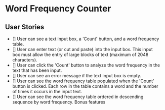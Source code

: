 # Word Frequency Counter

## User Stories

- [] User can see a text input box, a 'Count' button, and a word frequency table.
- [] User can enter text (or cut and paste) into the input box. This input box must allow the entry of large blocks of text (maximum of 2048 characters).
- [] User can click the 'Count' button to analyze the word frequency in the text that has been input.
- [] User can see an error message if the text input box is empty.
- [] User can see the word frequency table populated when the 'Count' button is clicked. Each row in the table contains a word and the number of times it occurs in the input text.
- [] User can see the word frequency table ordered in descending sequence by word frequency.
  Bonus features
